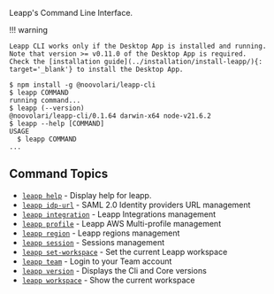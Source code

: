 Leapp's Command Line Interface.

!!! warning

    Leapp CLI works only if the Desktop App is installed and running.
    Note that version >= v0.11.0 of the Desktop App is required.
    Check the [installation guide](../installation/install-leapp/){: target='_blank'} to install the Desktop App.



<!-- usage -->
```sh-session
$ npm install -g @noovolari/leapp-cli
$ leapp COMMAND
running command...
$ leapp (--version)
@noovolari/leapp-cli/0.1.64 darwin-x64 node-v21.6.2
$ leapp --help [COMMAND]
USAGE
  $ leapp COMMAND
...
```
<!-- usagestop -->

<!-- commands -->
## Command Topics

* [`leapp help`](scopes/help.md) - Display help for leapp.
* [`leapp idp-url`](scopes/idp-url.md) - SAML 2.0 Identity providers URL management
* [`leapp integration`](scopes/integration.md) - Leapp Integrations management
* [`leapp profile`](scopes/profile.md) - Leapp AWS Multi-profile management
* [`leapp region`](scopes/region.md) - Leapp regions management
* [`leapp session`](scopes/session.md) - Sessions management
* [`leapp set-workspace`](scopes/set-workspace.md) - Set the current Leapp workspace
* [`leapp team`](scopes/team.md) - Login to your Team account
* [`leapp version`](scopes/version.md) - Displays the Cli and Core versions
* [`leapp workspace`](scopes/workspace.md) - Show the current workspace

<!-- commandsstop -->
